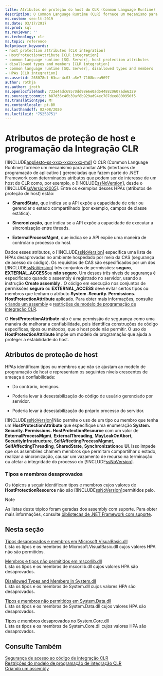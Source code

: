 ```yaml
---
title: Atributos de proteção do host do CLR (Common Language Runtime)
description: O Common Language Runtime (CLR) fornece um mecanismo para anotar as APIs (interfaces de programação de aplicativo) gerenciadas que fazem parte do .NET Framework com determinados atributos.
ms.custom: seo-lt-2019
ms.date: 03/17/2017
ms.prod: sql
ms.reviewer: ''
ms.technology: clr
ms.topic: reference
helpviewer_keywords:
- host protection attributes [CLR integration]
- HostProtectionAttribute [CLR integration]
- common language runtime [SQL Server], host protection attributes
- disallowed types and members [CLR integration]
- common language runtime [SQL Server], disallowed types and members
- HPAs [CLR integration]
ms.assetid: 268078df-63ca-4c03-a8e7-7108bcea9697
author: rothja
ms.author: jroth
ms.openlocfilehash: 733e4adc69570dd98e6e0ad5448820607ade6329
ms.sourcegitcommit: b87d36c46b39af8b929ad94ec707dee8800950f5
ms.translationtype: MT
ms.contentlocale: pt-BR
ms.lasthandoff: 02/08/2020
ms.locfileid: "75258751"
---
```

# <a name="host-protection-attributes-and-clr-integration-programming"></a>Atributos de proteção de host e programação da Integração CLR
[!INCLUDE[appliesto-ss-xxxx-xxxx-xxx-md](../../includes/appliesto-ss-xxxx-xxxx-xxx-md.md)]
  O CLR (Common Language Runtime) fornece um mecanismo para anotar APIs (interfaces de programação de aplicativo ) gerenciadas que fazem parte do .NET Framework com determinados atributos que podem ser de interesse de um host do CLR como, por exemplo, o [!INCLUDE[ssNoVersion](../../includes/ssnoversion-md.md)], desde o [!INCLUDE[ssVersion2005](../../includes/ssversion2005-md.md)]. Entre os exemplos desses HPAs (atributos de proteção de host) estão:  
  
-   **SharedState**, que indica se a API expõe a capacidade de criar ou gerenciar o estado compartilhado (por exemplo, campos de classe estática).  
  
-   **Sincronização**, que indica se a API expõe a capacidade de executar a sincronização entre threads.  
  
-   **ExternalProcessMgmt**, que indica se a API expõe uma maneira de controlar o processo do host.  
  
 Dados esses atributos, o [!INCLUDE[ssNoVersion](../../includes/ssnoversion-md.md)] especifica uma lista de HPAs desaprovadas no ambiente hospedado por meio da CAS (segurança de acesso do código). Os requisitos de CAS são especificados por um dos [!INCLUDE[ssNoVersion](../../includes/ssnoversion-md.md)] três conjuntos de permissões: **seguro**, **EXTERNAL_ACCESS**ou **não seguro**. Um desses três níveis de segurança é especificado quando o assembly é registrado no servidor, usando a instrução **Create assembly** . O código em execução nos conjuntos de permissões **seguro** ou **EXTERNAL_ACCESS** deve evitar certos tipos ou membros que tenham o atributo **System. Security. Permissions. HostProtectionAttribute** aplicado. Para obter mais informações, consulte [criando um assembly](../../relational-databases/clr-integration/assemblies/creating-an-assembly.md) e [restrições de modelo de programação de integração CLR](../../relational-databases/clr-integration/database-objects/clr-integration-programming-model-restrictions.md).  
  
 O **HostProtectionAttribute** não é uma permissão de segurança como uma maneira de melhorar a confiabilidade, pois identifica construções de código específicas, tipos ou métodos, que o host pode não permitir. O uso do **HostProtectionAttribute** impõe um modelo de programação que ajuda a proteger a estabilidade do host.  
  
## <a name="host-protection-attributes"></a>Atributos de proteção de host  
 HPAs identificam tipos ou membros que não se ajustam ao modelo de programação de host e representam os seguintes níveis crescentes de ameaça à confiabilidade:  
  
-   Do contrário, benignos.  
  
-   Poderia levar à desestabilização do código de usuário gerenciado por servidor.  
  
-   Poderia levar à desestabilização do próprio processo do servidor.  
  
 [!INCLUDE[ssNoVersion](../../includes/ssnoversion-md.md)]Não permite o uso de um tipo ou membro que tenha um **HostProtectionAttribute** que especifique uma enumeração **System. Security. Permissions. HostProtectionResource** com um valor de **ExternalProcessMgmt**, **ExternalThreading**, **MayLeakOnAbort**, **SecurityInfrastructure**, **SelfAffectingProcessMgmnt**, **SelfAffectingThreading**, **SharedState**, **Synchronization**ou **UI**. Isso impede que os assemblies chamem membros que permitam compartilhar o estado, realizar a sincronização, causar um vazamento de recurso na terminação ou afetar a integridade do processo do [!INCLUDE[ssNoVersion](../../includes/ssnoversion-md.md)].  
  
### <a name="disallowed-types-and-members"></a>Tipos e membros desaprovados  
 Os tópicos a seguir identificam tipos e membros cujos valores de **HostProtectionResource** não são [!INCLUDE[ssNoVersion](../../includes/ssnoversion-md.md)]permitidos pelo.  
  
> [!NOTE]  
>  As listas deste tópico foram geradas dos assembly com suporte.  Para obter mais informações, consulte [bibliotecas de .NET Framework com suporte](../../relational-databases/clr-integration/database-objects/supported-net-framework-libraries.md).  
  
## <a name="in-this-section"></a>Nesta seção  
 [Tipos desaprovados e membros em Microsoft.VisualBasic.dll](../../relational-databases/clr-integration-security-host-protection-attributes/disallowed-types-and-members-in-microsoft-visualbasic-dll.md)  
 Lista os tipos e os membros de Microsoft.VisualBasic.dll cujos valores HPA não são permitidos.  
  
 [Membros e tipos não permitidos em mscorlib.dll](../../relational-databases/clr-integration-security-host-protection-attributes/disallowed-types-and-members-in-mscorlib-dll.md)  
 Lista os tipos e os membros de mscorlib.dll cujos valores HPA são desaprovados.  
  
 [Disallowed Types and Members In System.dll](../../relational-databases/clr-integration-security-host-protection-attributes/disallowed-types-and-members-in-system-dll.md)  
 Lista os tipos e os membros de System.dll cujos valores HPA são desaprovados.  
  
 [Tipos e membros não permitidos em System.Data.dll](../../relational-databases/clr-integration-security-host-protection-attributes/disallowed-types-and-members-in-system-data-dll.md)  
 Lista os tipos e os membros de System.Data.dll cujos valores HPA são desaprovados.  
  
 [Tipos e membros desaprovados no System.Core.dll](../../relational-databases/clr-integration-security-host-protection-attributes/disallowed-types-and-members-in-system-core-dll.md)  
 Lista os tipos e os membros de System.Core.dll cujos valores HPA são desaprovados.  
  
## <a name="see-also"></a>Consulte Também  
 [Segurança de acesso ao código de integração CLR](../../relational-databases/clr-integration/security/clr-integration-code-access-security.md)   
 [Restrições do modelo de programação de integração CLR](../../relational-databases/clr-integration/database-objects/clr-integration-programming-model-restrictions.md)   
 [Criando um assembly](../../relational-databases/clr-integration/assemblies/creating-an-assembly.md)  
  
  

